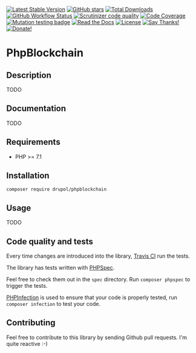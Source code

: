 [![Latest Stable Version](https://img.shields.io/packagist/v/drupol/phpblockchain.svg?style=flat-square)](https://packagist.org/packages/drupol/phpblockchain)
 [![GitHub stars](https://img.shields.io/github/stars/drupol/phpblockchain.svg?style=flat-square)](https://packagist.org/packages/drupol/phpblockchain)
 [![Total Downloads](https://img.shields.io/packagist/dt/drupol/phpblockchain.svg?style=flat-square)](https://packagist.org/packages/drupol/phpblockchain)
 [![GitHub Workflow Status](https://img.shields.io/github/workflow/status/drupol/phpblockchain/Continuous%20Integration?style=flat-square)](https://github.com/drupol/phpblockchain/actions)
 [![Scrutinizer code quality](https://img.shields.io/scrutinizer/quality/g/drupol/phpblockchain/master.svg?style=flat-square)](https://scrutinizer-ci.com/g/drupol/phpblockchain/?branch=master)
 [![Code Coverage](https://img.shields.io/scrutinizer/coverage/g/drupol/phpblockchain/master.svg?style=flat-square)](https://scrutinizer-ci.com/g/drupol/phpblockchain/?branch=master)
 [![Mutation testing badge](https://badge.stryker-mutator.io/github.com/drupol/phpblockchain/master)](https://stryker-mutator.github.io)
 [![Read the Docs](https://img.shields.io/readthedocs/phpblockchain?style=flat-square)](https://phpblockchain.readthedocs.io/)
 [![License](https://img.shields.io/packagist/l/drupol/phpblockchain.svg?style=flat-square)](https://packagist.org/packages/drupol/phpblockchain)
 [![Say Thanks!](https://img.shields.io/badge/Say-thanks-brightgreen.svg?style=flat-square)](https://saythanks.io/to/drupol)
 [![Donate!](https://img.shields.io/badge/Donate-Paypal-brightgreen.svg?style=flat-square)](https://paypal.me/drupol)
 
# PhpBlockchain

## Description

TODO

## Documentation

TODO

## Requirements

* PHP >= 7.1

## Installation

```composer require drupol/phpblockchain```

## Usage

TODO

## Code quality and tests

Every time changes are introduced into the library, [Travis CI](https://travis-ci.org/drupol/phpblockchain/builds) run the tests.

The library has tests written with [PHPSpec](http://www.phpspec.net/).

Feel free to check them out in the `spec` directory. Run `composer phpspec` to trigger the tests.

[PHPInfection](https://github.com/infection/infection) is used to ensure that your code is properly tested, run `composer infection` to test your code.

## Contributing

Feel free to contribute to this library by sending Github pull requests. I'm quite reactive :-)
